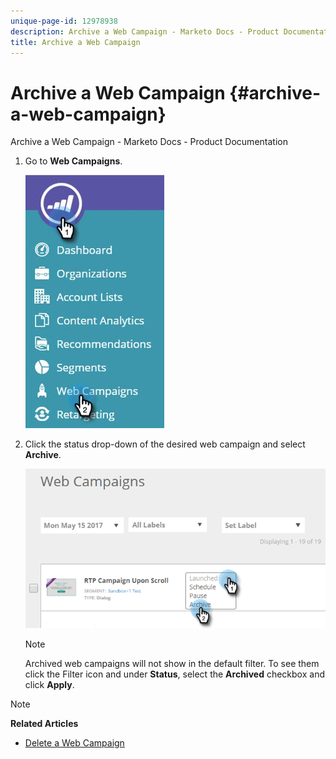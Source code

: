 ```yaml
---
unique-page-id: 12978938
description: Archive a Web Campaign - Marketo Docs - Product Documentation
title: Archive a Web Campaign
---
```


# Archive a Web Campaign {#archive-a-web-campaign}

Archive a Web Campaign - Marketo Docs - Product Documentation

1. Go to **Web Campaigns**.

   ![](assets/one.jpg)

1. Click the status drop-down of the desired web campaign and select **Archive**.

   ![](assets/two-3.png)

   >[!NOTE]
   >
   >Archived web campaigns will not show in the default filter. To see them click the Filter icon and under **Status**, select the **Archived** checkbox and click **Apply**.

>[!NOTE]
>
>**Related Articles**
>
>* [Delete a Web Campaign](delete-a-web-campaign.md)
>

